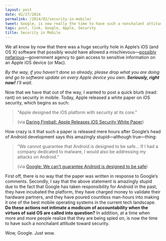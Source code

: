 ```yaml
---
layout: post
date: 02/27/2014
permalink: /2014/02/security-in-mobile/
tweet: Google, is now really the time to have such a nonchalant attitude toward security?
tags: post, link, Google, Apple, Security
title: Security in Mobile
---
```


<p>We all know by now that there was a huge security hole in Apple&#8217;s iOS (and OS X) software that possibly would have allowed a mischievous—<a href="http://daringfireball.net/2014/02/apple_prism" title="On the Timing of iOS’s SSL Vulnerability and Apple’s ‘Addition’ to the NSA’s PRISM Program - Daring Fireball">possibly nefarious</a>—government agency to gain access to sensitive information on an Apple iOS device (or Mac).</p>

<p><em>By the way, if you haven&#8217;t done so already, please drop what you are doing and go to software update on every Apple device you own. <strong>Seriously, right now!</strong> I&#8217;ll wait.</em></p>

<p>Now that we have that out of the way, I wanted to post a quick blurb (read: rant) on security in mobile. Today, Apple released a white paper on iOS security, which begins as such:</p>

<blockquote>
  <p>"Apple designed the iOS platform with security at its core."</p>
  
  <p>(via <a href="http://daringfireball.net/linked/2014/02/27/ios-security-paper">Daring Fireball: Apple Releases iOS Security White Paper</a>)</p>
</blockquote>

<p>How crazy is it that such a paper is released mere hours after Google&#8217;s head of Android development says this amazingly stupid—although true—thing:</p>

<blockquote>
  <p>“We cannot guarantee that Android is designed to be safe… If I had a company dedicated to malware, I would also be addressing my attacks on Android.”</p>
  
  <p>(via <a href="http://www.loopinsight.com/2014/02/27/google-we-cant-guarantee-android-is-designed-to-be-safe/">Google: We can’t guarantee Android is designed to be safe</a>)</p>
</blockquote>

<p>First off, there is no way that the paper was written in response to Google&#8217;s comments. Secondly, I say that the above statement is amazingly stupid due to the fact that Google has taken responsibility for Android in the past; they have incubated the platform, they have charged money to validate their hardware partners, and they have poured countless man-hours into making it one of the best mobile operating systems in the current tech landscape. <strong>Do these actions not intimate a modicum of accountability when the virtues of said OS are called into question?</strong> In addition, at a time when more and more people realize that they are being spied on, is now the time to have such a nonchalant attitude toward security.</p>

<p>Wow, Google. Just wow.</p>